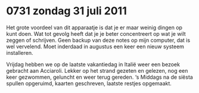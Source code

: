 # 0731 zondag 31 juli 2011
Het grote voordeel van dit apparaatje is dat je er maar weinig dingen op kunt doen. Wat tot gevolg heeft dat je je beter concentreert op wat je wilt zeggen of schrijven. Geen backup van deze notes op mijn computer, dat is wel vervelend. Moet inderdaad in augustus een keer een nieuw systeem installeren.

Vrijdag hebben we op de laatste vakantiedag in Italië weer een bezoek gebracht aan Acciaroli. Lekker op het strand gezeten en gelezen, nog een keer gezwommen, geluncht en weer terug gereden. ‘s Middags na de siësta spullen opgeruimd, kaarten geschreven, laatste restjes opgemaakt.
